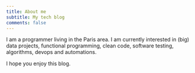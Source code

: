 ```yaml
---
title: About me
subtitle: My tech blog
comments: false
---
```


I am a programmer living in the Paris area. I am currently interested in (big) data projects, functional programming, clean code, software testing, algorithms, devops and automations.

I hope you enjoy this blog.
